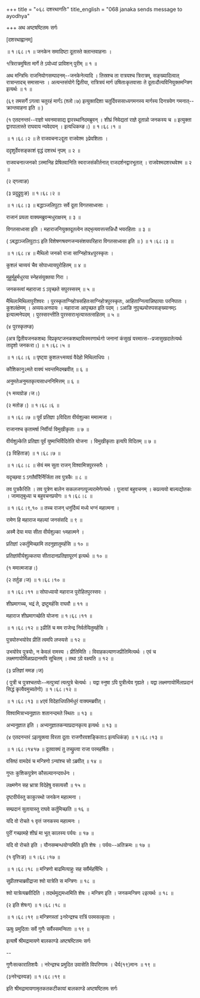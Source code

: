+++
title = "०६८ दशरथागतिः"
title_english = "068 janaka sends message to ayodhya"

+++
अथ अष्टषष्टितमः सर्गः  

\[दशरथाह्वानम्\]  

 ॥ १।६८।१ ॥ जनकेन समादिष्टा दूतास्ते क्लान्तवाहनाः ।  

१त्रिरात्रमुषिता मार्गे ते ऽयोध्यां प्राविशन् पुरीम्  ॥  १  ॥   

अथ मन्त्रिभिः राजनियोगसम्पादनम्--जनकेनेत्यादि । तिस्रश्च ता रात्रयश्च त्रिरात्रम्, सङ्ख्यादित्वात् रात्रान्तादच् समासान्तः । अत्यन्तसंयोगे द्वितीया, रात्रित्रयं मार्ग उषिताःकृतवासाः ते दूताःदौत्यविनियुक्तमन्त्रिण इत्यर्थः  ॥  १  ॥   

(६९ तमसर्गे ऽगत्वा चतुरहं मार्गंऽ (श्लो।७) इत्युक्तदिशा चतुर्दिवससाध्यगमनस्य मार्गस्य दिनत्रयेण गमनात्--क्रान्तवाहना इति  ॥ )  

(१ एतदनन्तरं--राज्ञो भवनमासाद्य द्वारस्थानिदमब्रुवन् । शीघ्रं निवेद्यतां राज्ञे दूतान्नो जनकस्य च  ॥  इत्युक्ता द्वारपालास्ते राघवाय न्यवेदयन् । इत्यधिकम्ङ।) ॥ १।६८।१ ॥   

 ॥ १।६८।२ ॥ ते राजवचना२द्दूता राजवेश्म ३प्रेवशिताः ।  

ददृशुर्देवसङ्काशं वृद्धं दशरथं नृपम्  ॥  २  ॥   

राजवचनात्जनको ऽस्मानिह प्रेषितवानिति स्वराजसंकीर्तनात् राजदर्शनद्वारभूतात् । राजवेश्मदशरथवेश्म  ॥  २  ॥   

(२ द्गत्वाङ)  

(३ प्रदुद्रुवुःङ) ॥ १।६८।२ ॥   

 ॥ १।६८।३ ॥ बद्धाञ्जलिपुटाः सर्वे दूता विगतसाध्वसाः ।  

राजानं प्रयता वाक्यमब्रुवन्मधुराक्षरम्  ॥  ३  ॥   

विगतसाध्वसा इति । महाराजनियुक्तदूतत्वेन तद्भृत्यवत्तत्सन्निधौ भयरहिताः  ॥  ३  ॥   

( ऽबद्धाञ्जलिपुटाःऽ इति विशेषणश्रवणजन्यसंशयपरिहारा विगतसाध्वसा इति  ॥ ) ॥ १।६८।३ ॥   

 ॥ १।६८।४ ॥ मैथिलो जनको राजा साग्निहोत्र४पुरस्कृतः ।  

कुशलं चाव्ययं चैव सोपाध्यायपुरोहितम्  ॥  ४  ॥   

मुहुर्मुहुर्मधुरया स्नेहसंयुक्तया गिरा ।  

जनकस्त्वां महाराजा ऽ ऽपृच्छते सपुरस्सरम्  ॥  ५  ॥   

मैथिलःमिथिलापुरीश्वरः । पुरस्कृताग्निहोत्रसहितःसाग्निहोत्रपुरस्कृतः, आहिताग्नित्वान्निष्ठायाः परनिपातः । कुशलंक्षेमम् । अव्ययःअनपायः । महाराजा आपृच्छत इति पदम् । ऽआङि नुपृच्छ्योरुपसङ्ख्यानम्ऽ इत्यात्मनेपदम् । पुरस्सरन्तीति पुरस्सराःभृत्यास्तत्सहितम्  ॥  ५  ॥   

(४ पुरस्कृतम्ङ)  

(अत्र द्वितीयजनकशब्दः विप्रकृष्टजनकशब्दाविस्मरणार्थःगो जनानां कंसुखं यस्मात्स--प्रजासुखदातेत्यर्थः तादृशो जनकःरा।) ॥ १।६८।५ ॥   

 ॥ १।६८।६ ॥ पृष्ट्वा कुशल१मव्यग्रं वैदेहो मिथिलाधिपः ।  

कौशिकानु२मते वाक्यं भवन्तमिदमब्रवीत्  ॥  ६  ॥   

अनुमतेअनुमतकृत्यसाधननिमित्तम्  ॥  ६  ॥   

(१ मव्यग्रोङ।ज।)  

(२ मतोङ।) ॥ १।६८।६ ॥   

 ॥ १।६८।७ ॥ पूर्वं प्रतिज्ञा ३विदिता वीर्यशुल्का ममात्मजा ।  

राजानश्च कृतामर्षा निर्वीर्या विमुखीकृताः  ॥  ७  ॥   

वीर्यशुल्केति प्रतिज्ञा पूर्वं युष्माभिर्विदितेति योजना । विमुखीकृताः इत्यपि विदितम्  ॥  ७  ॥   

(३ विहिताङ) ॥ १।६८।७ ॥   

 ॥ १।६८।८ ॥ सेयं मम सुता राजन् विश्वामित्रपुरस्सरैः ।  

यदृच्छया ऽ ऽगतैर्वीरैर्निर्जिता तव पुत्रकैः  ॥  ८  ॥   

तव पुत्रकैरिति । तव पुत्रेण बालेन सकलजगत्पूज्यरामेणेत्यर्थः । पूजायां बहुवचनम् । कप्रत्ययो बाल्यद्योतकः । जामातृबुध्या च बहुवचनप्रयोगः ॥ १।६८।८ ॥   

 ॥ १।६८।९,१० ॥ तच्च राजन् धनुर्दिव्यं मध्ये भग्नं महात्मना ।  

रामेण हि महाराज महल्यां जनसंसदि  ॥  ९  ॥   

अस्मै देया मया सीता वीर्यशुल्का १महात्मने ।  

प्रतिज्ञां २कर्तुमिच्छामि तदनुज्ञातुमर्हसि  ॥  १०  ॥   

प्रतिज्ञांवीर्यशुल्कतया सीतादानप्रतिज्ञापूरणं इत्यर्थः  ॥  १०  ॥   

(१ ममात्मजाङ।)  

(२ तर्तुङ।ज) ॥ १।६८।१० ॥   

 ॥ १।६८।११ ॥ सोपाध्यायो महाराज पुरोहितपुरस्सरः ।  

शीघ्रमागच्च, भद्रं ते, द्रष्टुमर्हसि राघवौ  ॥  ११  ॥   

महाराज शीघ्रमागच्छेति योजना ॥ १।६८।११ ॥   

 ॥ १।६८।१२ ॥ ३प्रीतिं च मम राजेन्द्र निर्वर्तयितुमर्हसि ।  

पुत्रयोरुभयोरेव प्रीतिं त्वमपि लप्स्यसे  ॥  १२  ॥   

उभयोरेव पुत्रयोः, न केवलं रामस्य । प्रीतिमिति । विवाहकल्याणजप्रीतिमित्यर्थः । एवं च लक्ष्मणायोर्मिळाप्रदानमपि सूचितम् । तथा ऽग्रे वक्ष्यति  ॥  १२  ॥   

(३ प्रतिज्ञां ममङ।ज)  

( पुत्री च पुत्रश्चतयोः--मत्पुत्र्यां त्यत्पुत्रे चेत्यर्थः । यद्वा स्नुषा ऽपि पुत्रीत्येव गृह्यते । यद्वा लक्ष्मणायोर्मिलाप्रदानं सिद्धं कृत्वैवमुच्यतेगो) ॥ १।६८।१२ ॥   

 ॥ १।६८।१३ ॥ ४एवं विदेहाधिपतिर्मधुरं वाक्यमब्रवीत् ।  

विश्वामित्राभ्यनुज्ञातः शतानन्दमते स्थितः  ॥  १३  ॥   

अभ्यनुज्ञात इति । अभ्यनुज्ञातकन्याप्रदानकृत्य इत्यर्थः  ॥  १३  ॥   

(४ एतदनन्तरं ऽइत्युक्त्वा विरता दूताः राजगौरवशङ्किताःऽ इत्यधिकंङ) ॥ १।६८।१३ ॥   

 ॥ १।६८।१४१७ ॥ दूतवाक्यं तु तच्छ्रुत्वा राजा परमहर्षितः ।  

वसिष्ठं वामदेवं च मन्त्रिणो ऽन्यांश्च सो ऽब्रवीत्  ॥  १४  ॥   

गुप्तः कुशिकपुत्रेण कौसल्यानन्दवर्धनः ।  

लक्ष्मणेन सह भ्रात्रा विदेहेषु वसत्यसौ  ॥  १५  ॥   

दृष्टवीर्यस्तु काकुत्स्थो जनकेन महात्मना ।  

सम्प्रदानं सुतायास्तु राघवे कर्तुमिच्छति  ॥  १६  ॥   

यदि वो रोचते १ वृत्तं जनकस्य महात्मनः ।  

पुरीं गच्छामहे शीघ्रं मा भूत् कालस्य पर्ययः  ॥  १७  ॥   

यदि वो रोचते इति । यौनसम्बन्धयोग्यमिति इति शेषः । पर्ययः--अतिक्रमः  ॥  १७  ॥   

(१ वृत्तिःङ) ॥ १।६८।१७ ॥   

 ॥ १।६८।१८ ॥ मन्त्रिणो बाढमित्याहुः सह सर्वैर्महर्षिभिः ।  

सुप्रीतश्चाब्रवीद्राजा श्वो यात्रेति स मन्त्रिणः  ॥  १८  ॥   

श्वो यात्रेत्यब्रवीदिति । तदर्थमुद्यमध्वमिति शेषः । मन्त्रिण इति । जनकमन्त्रिण २इत्यर्थः  ॥  १८  ॥   

(२ इति शेषःग) ॥ १।६८।१८ ॥   

 ॥ १।६८।१९ ॥ मन्त्रिणस्तां ३नरेन्द्रश्च रात्रिं परमसत्कृताः ।  

ऊषुः प्रमुदिताः सर्वे गुणैः सर्वैस्समन्विताः  ॥  १९  ॥   

इत्यार्षे श्रीमद्रामायणे बालकाण्डे अष्टषष्टितमः सर्गः  

--  

गुणैःसत्कारातिशयैः । नरेन्द्रश्च प्रमुदित उवासेति विपरिणामः । धैर्य(१९)मानः  ॥  १९  ॥   

(३नरेन्द्रस्यङ) ॥ १।६८।१९ ॥   

इति श्रीमद्रामायणामृतकतकटीकायां बालकाण्डे अष्टषष्टितमः सर्गः  

  

